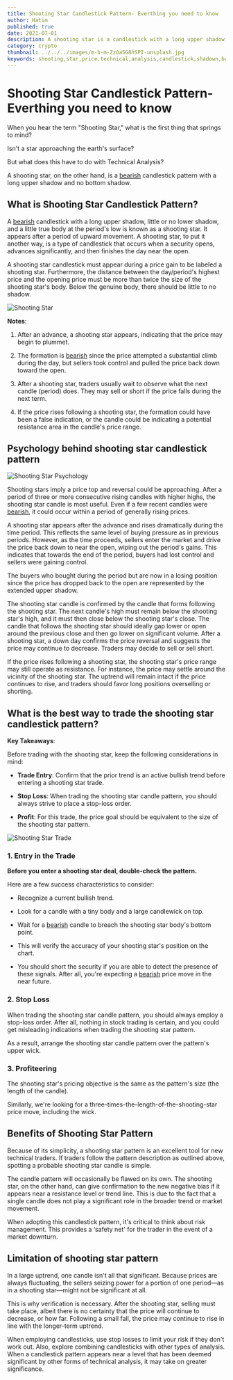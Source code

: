 ```yaml
---
title: Shooting Star Candlestick Pattern- Everthing you need to know
author: Hatim
published: true
date: 2021-07-01
description: A shooting star is a candlestick with a long upper shadow, little or no lower shadow, and a little true body. It appears after a period of upward movement. The distance between the high price and the opening price must be more than twice the size of the shooting star's body.
category: crypto
thumbnail: ../../../images/m-b-m-ZzOa5G8hSPI-unsplash.jpg
keywords: shooting,star,price,technical,analysis,candlestick,shadown,body,trading,pattern,traders,shadow,upper,lower,bottom,top,reversal,price,period,day,bearish,high,close,volume,sell,buy,formation
---
```


# Shooting Star Candlestick Pattern- Everthing you need to know

When you hear the term "Shooting Star," what is the first thing that springs to mind?

Isn't a star approaching the earth's surface?

But what does this have to do with Technical Analysis?

A shooting star, on the other hand, is a [bearish](https://en.wikipedia.org/wiki/Candlestick_pattern) candlestick pattern with a long upper shadow and no bottom shadow.

## What is Shooting Star Candlestick Pattern?

A [bearish](https://en.wikipedia.org/wiki/Candlestick_pattern) candlestick with a long upper shadow, little or no lower shadow, and a little true body at the period's low is known as a shooting star. It appears after a period of upward movement.
A shooting star, to put it another way, is a type of candlestick that occurs when a security opens, advances significantly, and then finishes the day near the open.

A shooting star candlestick must appear during a price gain to be labeled a shooting star.
Furthermore, the distance between the day/period's highest price and the opening price must be more than twice the size of the shooting star's body.
Below the genuine body, there should be little to no shadow.

![Shooting  Star ](./shooting-star.webp "Image Source learnpriceaction")

**Notes**:

1. After an advance, a shooting star appears, indicating that the price may begin to plummet.

2. The formation is [bearish](https://en.wikipedia.org/wiki/Candlestick_pattern) since the price attempted a substantial climb during the day, but sellers took control and pulled the price back down toward the open.

3. After a shooting star, traders usually wait to observe what the next candle (period) does.
   They may sell or short if the price falls during the next term.

4. If the price rises following a shooting star, the formation could have been a false indication, or the candle could be indicating a potential resistance area in the candle's price range.

## Psychology behind shooting star candlestick pattern

![Shooting Star Psychology](./shooting-star-psychology.webp "Image Source forextraininggroup")

Shooting stars imply a price top and reversal could be approaching.
After a period of three or more consecutive rising candles with higher highs, the shooting star candle is most useful.
Even if a few recent candles were [bearish](https://en.wikipedia.org/wiki/Candlestick_pattern), it could occur within a period of generally rising prices.

A shooting star appears after the advance and rises dramatically during the time period.
This reflects the same level of buying pressure as in previous periods.
However, as the time proceeds, sellers enter the market and drive the price back down to near the open, wiping out the period's gains.
This indicates that towards the end of the period, buyers had lost control and sellers were gaining control.

The buyers who bought during the period but are now in a losing position since the price has dropped back to the open are represented by the extended upper shadow.

The shooting star candle is confirmed by the candle that forms following the shooting star.
The next candle's high must remain below the shooting star's high, and it must then close below the shooting star's close.
The candle that follows the shooting star should ideally gap lower or open around the previous close and then go lower on significant volume.
After a shooting star, a down day confirms the price reversal and suggests the price may continue to decrease.
Traders may decide to sell or sell short.

If the price rises following a shooting star, the shooting star's price range may still operate as resistance.
For instance, the price may settle around the vicinity of the shooting star.
The uptrend will remain intact if the price continues to rise, and traders should favor long positions overselling or shorting.

## What is the best way to trade the shooting star candlestick pattern?

**Key Takeaways**:

Before trading with the shooting star, keep the following considerations in mind:

- **Trade Entry**: Confirm that the prior trend is an active bullish trend before entering a shooting star trade.

- **Stop Loss**: When trading the shooting star candle pattern, you should always strive to place a stop-loss order.

- **Profit**: For this trade, the price goal should be equivalent to the size of the shooting star pattern.

![Shooting Star Trade](./shooting-star-trade.webp)

### 1. Entry in the Trade

**Before you enter a shooting star deal, double-check the pattern.**

Here are a few success characteristics to consider:

- Recognize a current bullish trend.

- Look for a candle with a tiny body and a large candlewick on top.

- Wait for a [bearish](https://en.wikipedia.org/wiki/Candlestick_pattern) candle to breach the shooting star body's bottom point.

- This will verify the accuracy of your shooting star's position on the chart.

- You should short the security if you are able to detect the presence of these signals.
  After all, you're expecting a [bearish](https://en.wikipedia.org/wiki/Candlestick_pattern) price move in the near future.

### 2. Stop Loss

When trading the shooting star candle pattern, you should always employ a stop-loss order.
After all, nothing in stock trading is certain, and you could get misleading indications when trading the shooting star pattern.

As a result, arrange the shooting star candle pattern over the pattern's upper wick.

### 3. Profiteering

The shooting star's pricing objective is the same as the pattern's size (the length of the candle).

Similarly, we're looking for a three-times-the-length-of-the-shooting-star price move, including the wick.

## Benefits of Shooting Star Pattern

Because of its simplicity, a shooting star pattern is an excellent tool for new technical traders.
If traders follow the pattern description as outlined above, spotting a probable shooting star candle is simple.

The candle pattern will occasionally be flawed on its own.
The shooting star, on the other hand, can give confirmation to the new negative bias if it appears near a resistance level or trend line.
This is due to the fact that a single candle does not play a significant role in the broader trend or market movement.

When adopting this candlestick pattern, it's critical to think about risk management.
This provides a ‘safety net' for the trader in the event of a market downturn.

## Limitation of shooting star pattern

In a large uptrend, one candle isn't all that significant.
Because prices are always fluctuating, the sellers seizing power for a portion of one period—as in a shooting star—might not be significant at all.

This is why verification is necessary.
After the shooting star, selling must take place, albeit there is no certainty that the price will continue to decrease, or how far.
Following a small fall, the price may continue to rise in line with the longer-term uptrend.

When employing candlesticks, use stop losses to limit your risk if they don't work out.
Also, explore combining candlesticks with other types of analysis.
When a candlestick pattern appears near a level that has been deemed significant by other forms of technical analysis, it may take on greater significance.
